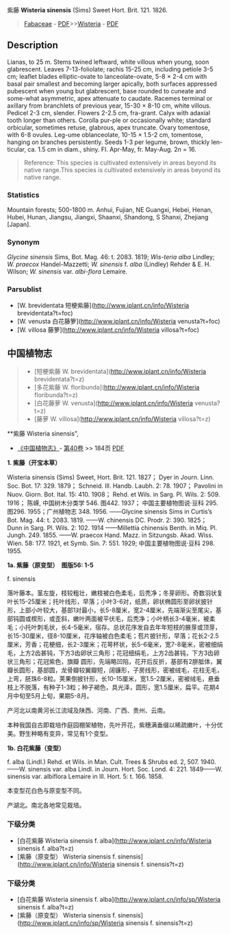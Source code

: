 紫藤 **Wisteria sinensis** (Sims) Sweet Hort. Brit. 121. 1826.

> [Fabaceae](http://www.iplant.cn/info/Fabaceae?t=foc) - [PDF](http://www.iplant.cn/foc/pdf/Fabaceae.pdf)>>[Wisteria](http://www.iplant.cn/info/Wisteria?t=foc) - [PDF](http://www.iplant.cn/foc/pdf/Wisteria.pdf)

## Description

Lianas, to 25 m. Stems twined leftward, white villous when young, soon glabrescent. Leaves 7-13-foliolate; rachis 15-25 cm, including petiole 3-5 cm; leaflet blades elliptic-ovate to lanceolate-ovate, 5-8 × 2-4 cm with basal pair smallest and becoming larger apically, both surfaces appressed pubescent when young but glabrescent, base rounded to cuneate and some-what asymmetric, apex attenuate to caudate. Racemes terminal or axillary from branchlets of previous year, 15-30 × 8-10 cm, white villous. Pedicel 2-3 cm, slender. Flowers 2-2.5 cm, fra-grant. Calyx with adaxial tooth longer than others. Corolla pur-ple or occasionally white; standard orbicular, sometimes retuse, glabrous, apex truncate. Ovary tomentose, with 6-8 ovules. Leg-ume oblanceolate, 10-15 × 1.5-2 cm, tomentose, hanging on branches persistently. Seeds 1-3 per legume, brown, thickly len-ticular, ca. 1.5 cm in diam., shiny. Fl. Apr-May, fr. May-Aug. 2*n* = 16.

> Reference: 
> This species is cultivated extensively in areas beyond its native range.This species is cultivated extensively in areas beyond its native range.

### Statistics
Mountain forests; 500-1800 m. Anhui, Fujian, NE Guangxi, Hebei, Henan, Hubei, Hunan, Jiangsu, Jiangxi, Shaanxi, Shandong, S Shanxi, Zhejiang [Japan].

### Synonym
*Glycine sinensis* Sims, Bot. Mag. 46: t. 2083. 1819; *Wis-teria alba* Lindley; *W. praecox* Handel-Mazzetti; *W. sinensis* f. *alba* (Lindley) Rehder & E. H. Wilson; *W. sinensis* var. *albi-flora* Lemaire.

### Parsublist

* [W.  brevidentata  短梗紫藤](http://www.iplant.cn/info/Wisteria brevidentata?t=foc)
* [W.  venusta  白花藤箩](http://www.iplant.cn/info/Wisteria venusta?t=foc)
* [W.  villosa  藤箩](http://www.iplant.cn/info/Wisteria villosa?t=foc)

## 中国植物志

> * [短梗紫藤  W.  brevidentata](http://www.iplant.cn/info/Wisteria brevidentata?t=z)
> * [多花紫藤  W.  floribunda](http://www.iplant.cn/info/Wisteria floribunda?t=z)
> * [白花藤萝  W.  venusta](http://www.iplant.cn/info/Wisteria venusta?t=z)
> * [藤萝  W.  villosa](http://www.iplant.cn/info/Wisteria villosa?t=z)

**紫藤 Wisteria sinensis",

* [《中国植物志》](http://www.iplant.cn/frps)- [第40卷](http://www.iplant.cn/frps/vol/40) >> 184页 [PDF](http://www.iplant.cn/frps/pdf/40/184.PDF)

**1. 紫藤（开宝本草）**

Wisteria sinensis (Sims) Sweet, Hort. Brit. 121. 1827； Dyer in Journ. Linn. Soc. Bot. 17: 329. 1879； Schneid. Ill. Handb. Laubh. 2: 78. 1907； Pavolini in Nuov. Giorn. Bot. Ital. 15: 410. 1908； Rehd. et Wils. in Sarg. Pl. Wils. 2: 509. 1916； 陈嵘, 中国树木分类学 546. 图442. 1937； 中国主要植物图说·豆科 295. 图296. 1955；广州植物志 348. 1956. ——Glycine sinensis Sims in Curtis’s Bot. Mag. 44: t. 2083. 1819. ——W. chinensis DC. Prodr. 2: 390. 1825； Dunn in Sarg. Pl. Wils. 2: 102. 1914 ——Millettia chinensis Benth. in Miq. Pl. Jungh. 249. 1855. ——W. praecox Hand. Mazz. in Sitzungsb. Akad. Wiss. Wien. 58: 177. 1921, et Symb. Sin. 7: 551. 1929; 中国主要植物图说·豆科 298. 1955.

**1a. 紫藤（原变型）　图版56: 1-5**

f. sinensis

落叶藤本。茎左旋，枝较粗壮，嫩枝被白色柔毛，后秃净；冬芽卵形。奇数羽状复叶长15-25厘米；托叶线形，早落；小叶3-6对，纸质，卵状椭圆形至卵状披针形，上部小叶较大，基部1对最小，长5-8厘米，宽2-4厘米，先端渐尖至尾尖，基部钝圆或楔形，或歪斜，嫩叶两面被平伏毛，后秃净；小叶柄长3-4毫米，被柔毛；小托叶刺毛状，长4-5毫米，宿存。总状花序发自去年年短枝的腋芽或顶芽，长15-30厘米，径8-10厘米，花序轴被白色柔毛；苞片披针形，早落；花长2-2.5厘米，芳香；花梗细，长2-3厘米；花萼杯状，长5-6毫米，宽7-8毫米，密被细绢毛，上方2齿甚钝，下方3齿卵状三角形；花冠细绢毛，上方2齿甚钝，下方3齿卵状三角形；花冠紫色，旗瓣 圆形，先端略凹陷，花开后反折，基部有2胼胝体，翼瓣长圆形，基部圆，龙骨瓣较翼瓣短，阔镰形，子房线形，密被绒毛，花柱无毛，上弯，胚珠6-8粒。荚果倒披针形，长10-15厘米，宽1.5-2厘米，密被绒毛，悬垂枝上不脱落，有种子1-3粒；种子褐色，具光泽，圆形，宽1.5厘米，扁平。花期4月中旬至5月上旬，果期5-8月。

产河北以南黄河长江流域及陕西、河南、广西、贵州、云南。

本种我国自古即栽培作庭园棚架植物，先叶开花，紫穗满垂缀以稀疏嫩叶，十分优美。野生种略有变异，常见有1个变型。

**1b. 白花紫藤（变型）**

f. alba (Lindl.) Rehd. et Wils. in Man. Cult. Trees & Shrubs ed. 2, 507. 1940.——W. sinensis var. alba Lindl. in Journ. Hort. Soc. Lond. 4: 221. 1849——W. sinensis var. albiflora Lemaire in Ill. Hort. 5: t. 166. 1858.

本变型花白色与原变型不同。

产湖北。南北各地常见栽培。

### 下级分类
* [白花紫藤  Wisteria sinensis f. alba](http://www.iplant.cn/info/Wisteria sinensis f. alba?t=z)
* [紫藤（原变型）  Wisteria sinensis f. sinensis](http://www.iplant.cn/info/Wisteria sinensis f. sinensis?t=z)

### 下级分类
* [白花紫藤  Wisteria sinensis f. alba](http://www.iplant.cn/info/sp/Wisteria sinensis f. alba?t=z)
* [紫藤（原变型）  Wisteria sinensis f. sinensis](http://www.iplant.cn/info/sp/Wisteria sinensis f. sinensis?t=z)
